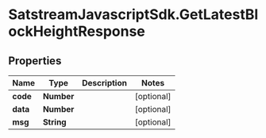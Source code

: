 # SatstreamJavascriptSdk.GetLatestBlockHeightResponse

## Properties
Name | Type | Description | Notes
------------ | ------------- | ------------- | -------------
**code** | **Number** |  | [optional] 
**data** | **Number** |  | [optional] 
**msg** | **String** |  | [optional] 
